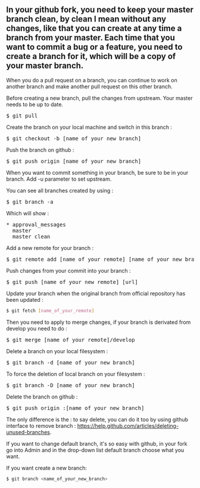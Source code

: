 ## In your github fork, you need to keep your master branch clean, by clean I mean without any changes, like that you can create at any time a branch from your master. Each time that you want to commit a bug or a feature, you need to create a branch for it, which will be a copy of your master branch.

When you do a pull request on a branch, you can continue to work on another branch and make another pull request on this other branch.

Before creating a new branch, pull the changes from upstream. Your master needs to be up to date.

<pre>$ git pull</pre>

Create the branch on your local machine and switch in this branch :

<pre>$ git checkout -b [name_of_your_new_branch]</pre>


Push the branch on github :

<pre>$ git push origin [name_of_your_new_branch]</pre>

When you want to commit something in your branch, be sure to be in your branch. Add -u parameter to set upstream.

You can see all branches created by using :

<pre>$ git branch -a</pre>

Which will show :

<pre>* approval_messages
  master
  master_clean</pre>

Add a new remote for your branch :

<pre>$ git remote add [name_of_your_remote] [name_of_your_new_branch]</pre>

Push changes from your commit into your branch :

<pre>$ git push [name_of_your_new_remote] [url]</pre>

Update your branch when the original branch from official repository has been updated :

```sh
$ git fetch [name_of_your_remote]
```
Then you need to apply to merge changes, if your branch is derivated from develop you need to do :

<pre>$ git merge [name_of_your_remote]/develop</pre>

Delete a branch on your local filesystem :

<pre>$ git branch -d [name_of_your_new_branch]</pre>

To force the deletion of local branch on your filesystem :

<pre>$ git branch -D [name_of_your_new_branch]</pre>

Delete the branch on github :

<pre>$ git push origin :[name_of_your_new_branch]</pre>

The only difference is the : to say delete, you can do it too by using github interface to remove branch : https://help.github.com/articles/deleting-unused-branches.

If you want to change default branch, it's so easy with github, in your fork go into Admin and in the drop-down list default branch choose what you want.

If you want create a new branch:
```sh
$ git branch <name_of_your_new_branch>
```
